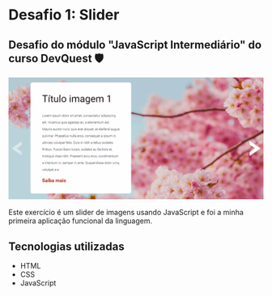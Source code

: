 # Desafio 1: Slider

## Desafio do módulo "JavaScript Intermediário" do curso DevQuest 🛡

[<img src="src/img/desktop.gif" alt="Exercício de slides usando JavaScript">](https://kellysondias.github.io/desafio-1-js-intermediario/)

Este exercício é um slider de imagens usando JavaScript e foi a minha primeira aplicação funcional da linguagem.

## Tecnologias utilizadas
- HTML
- CSS
- JavaScript

